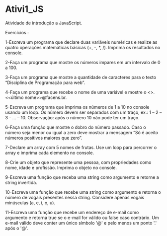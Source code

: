 # Ativi1_JS
Atividade de introdução a JavaScript.

Exercícios :

1-Escreva um programa que declare duas variáveis numéricas e realize as quatro operações matemáticas básicas (+, -, *, /). Imprima os resultados no console.

2-Faça um programa que mostre os números impares em um intervalo de 0 a 100.

3-Faça um programa que mostre a quantidade de caracteres para o texto “Disciplina de Programação para web”.

4-Faça um programa que recebe o nome de uma variável e mostre o <<primeiro>>.<<último nome>>@facens.br.

5-Escreva um programa que imprima os números de 1 a 10 no console usando um loop. Os número devem ser separados com um traço, ex.: 1 – 2 – 3 - ... – 10. Observação: após o número 10 não pode ter um traço.

6-Faça uma função que mostre o dobro do número passado. Caso o número seja menor ou igual a zero deve mostrar a mensagem “Só é aceito números positivos maiores que zero”.

7-Declare um array com 5 nomes de frutas. Use um loop para percorrer o array e imprima cada elemento no console.

8-Crie um objeto que represente uma pessoa, com propriedades como nome, idade e profissão. Imprima o objeto no console.

9-Escreva uma função que receba uma string como argumento e retorne a string invertida.

10-Escreva uma função que recebe uma string como argumento e retorna o número de vogais presentes nessa string. Considere apenas vogais minúsculas (a, e, i, o, u).

11-Escreva uma função que recebe um endereço de e-mail como argumento e retorna true se o e-mail for válido ou false caso contrário. Um e-mail válido deve conter um único símbolo '@' e pelo menos um ponto '.' após o '@'.
